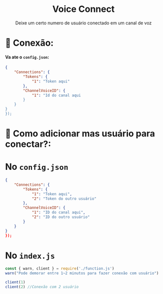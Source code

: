 <div align="center">
  <h1>Voice Connect</h1>
  <p>Deixe um certo numero de usuário conectado em um canal de voz</p>
</div>

# 📡 Conexão:
#### Va ate o `config.json`:
```json
{
    "Connections": {
        "Tokens": {
            "1": "Token aqui"
        },
        "ChannelVoiceID": {
            "1": "Id do canal aqui
        }
    }
}
});
```

# 👷 Como adicionar mas usuário para conectar?:

# No `config.json`
```json
{
    "Connections": {
        "Tokens": {
            "1": "Token aqui",
            "2": "Token do outro usuário"
        },
        "ChannelVoiceID": {
            "1": "ID do canal aqui",
            "2": "ID do outro usuário"
        }
    }
}
});
```

# No `index.js`
```js
const { warn, client } = require('./function.js')
warn("Pode demorar entre 1~2 minutos para fazer conexão com usuário")

client(1)
client(2) //Conexão com 2 usuário
```
